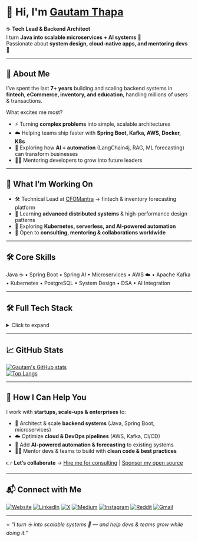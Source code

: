 # 👋 Hi, I'm [Gautam Thapa](https://www.gautamthapa.com)  

☕ **Tech Lead & Backend Architect**  
I turn **Java into scalable microservices + AI systems** 🤖  
Passionate about **system design, cloud-native apps, and mentoring devs** 🚀  

---

## 🌟 About Me  
I’ve spent the last **7+ years** building and scaling backend systems in **fintech, eCommerce, inventory, and education**, handling millions of users & transactions.  

What excites me most?  
- ⚡ Turning **complex problems** into simple, scalable architectures  
- ☁️ Helping teams ship faster with **Spring Boot, Kafka, AWS, Docker, K8s**  
- 🤖 Exploring how **AI + automation** (LangChain4j, RAG, ML forecasting) can transform businesses  
- 👨‍🏫 Mentoring developers to grow into future leaders  

---

## 🚀 What I’m Working On  
- 🛠️ Technical Lead at [CFOMantra](https://www.cfomantra.com) → fintech & inventory forecasting platform  
- 🌱 Learning **advanced distributed systems** & high-performance design patterns  
- 🎯 Exploring **Kubernetes, serverless, and AI-powered automation**  
- 🤝 Open to **consulting, mentoring & collaborations worldwide**  

---

## 🛠️ Core Skills  

Java ☕ • Spring Boot • Spring AI • Microservices • AWS ☁️ • Apache Kafka • Kubernetes • PostgreSQL • System Design • DSA • AI Integration  

---

## 🛠️ Full Tech Stack  
<details>
<summary>Click to expand</summary>

**Languages & Frameworks**  
![Java](https://img.shields.io/badge/Java-007396?logo=java&logoColor=white) 
![Spring Boot](https://img.shields.io/badge/Spring%20Boot-6DB33F?logo=springboot&logoColor=white) 
![Spring Cloud](https://img.shields.io/badge/Spring%20Cloud-6DB33F?logo=spring&logoColor=white) 
![Spring AI](https://img.shields.io/badge/Spring%20AI-6DB33F?logo=spring&logoColor=white) 
![MyBatis](https://img.shields.io/badge/MyBatis-BF0A30?logo=redhat&logoColor=white) 
![JavaScript](https://img.shields.io/badge/JavaScript-F7DF1E?logo=javascript&logoColor=black) 
![TypeScript](https://img.shields.io/badge/TypeScript-3178C6?logo=typescript&logoColor=white) 
![Next.js](https://img.shields.io/badge/Next.js-000000?logo=nextdotjs&logoColor=white) 
![Node.js](https://img.shields.io/badge/Node.js-339933?logo=nodedotjs&logoColor=white)  

**Cloud & DevOps**  
![AWS](https://img.shields.io/badge/AWS-232F3E?logo=amazonaws&logoColor=white) 
![Azure](https://img.shields.io/badge/Azure-0078D4?logo=microsoftazure&logoColor=white) 
![GCP](https://img.shields.io/badge/GCP-4285F4?logo=googlecloud&logoColor=white) 
![Kafka](https://img.shields.io/badge/Apache%20Kafka-231F20?logo=apachekafka&logoColor=white) 
![RabbitMQ](https://img.shields.io/badge/RabbitMQ-FF6600?logo=rabbitmq&logoColor=white) 
![Amazon SQS](https://img.shields.io/badge/Amazon%20SQS-FF4F8B?logo=amazonaws&logoColor=white) 
![Docker](https://img.shields.io/badge/Docker-2496ED?logo=docker&logoColor=white) 
![Kubernetes](https://img.shields.io/badge/Kubernetes-326CE5?logo=kubernetes&logoColor=white) 
![Terraform](https://img.shields.io/badge/Terraform-623CE4?logo=terraform&logoColor=white) 
![GitLab CI](https://img.shields.io/badge/GitLab%20CI-FC6D26?logo=gitlab&logoColor=white) 
![Jenkins](https://img.shields.io/badge/Jenkins-D24939?logo=jenkins&logoColor=white)  

**Databases & Search**  
![MySQL](https://img.shields.io/badge/MySQL-4479A1?logo=mysql&logoColor=white) 
![PostgreSQL](https://img.shields.io/badge/PostgreSQL-336791?logo=postgresql&logoColor=white) 
![MongoDB](https://img.shields.io/badge/MongoDB-47A248?logo=mongodb&logoColor=white) 
![Oracle](https://img.shields.io/badge/Oracle-F80000?logo=oracle&logoColor=white) 
![Firebird](https://img.shields.io/badge/Firebird-CC0000?logo=firefoxbrowser&logoColor=white) 
![Redis](https://img.shields.io/badge/Redis-DC382D?logo=redis&logoColor=white) 
![Elasticsearch](https://img.shields.io/badge/Elasticsearch-005571?logo=elasticsearch&logoColor=white)  

**AI, ML & Analytics**  
![LangChain4j](https://img.shields.io/badge/LangChain4j-1B1B1B?logo=java&logoColor=white) 
![OpenAI](https://img.shields.io/badge/OpenAI-412991?logo=openai&logoColor=white) 
![TensorFlow](https://img.shields.io/badge/TensorFlow-FF6F00?logo=tensorflow&logoColor=white) 
![Pandas](https://img.shields.io/badge/Pandas-150458?logo=pandas&logoColor=white) 
![NumPy](https://img.shields.io/badge/NumPy-013243?logo=numpy&logoColor=white)  

**Other Skills & Practices**  
![Git](https://img.shields.io/badge/Git-F05032?logo=git&logoColor=white) 
![Maven](https://img.shields.io/badge/Maven-C71A36?logo=apachemaven&logoColor=white) 
![DSA](https://img.shields.io/badge/DSA-000000?logo=leetcode&logoColor=yellow) 
![Agile](https://img.shields.io/badge/Agile-2496ED?logo=scrumalliance&logoColor=white) 
![DDD](https://img.shields.io/badge/Domain%20Driven%20Design-0A66C2) 
![System Design](https://img.shields.io/badge/System%20Design-000000)  

</details>

---

## 📈 GitHub Stats  
[![Gautam's GitHub stats](https://github-readme-stats.vercel.app/api?username=gautamthapa&show_icons=true&count_private=true&theme=radical)](https://github.com/anuraghazra/github-readme-stats)  
[![Top Langs](https://github-readme-stats.vercel.app/api/top-langs/?username=gautamthapa&layout=compact&theme=radical)](https://github.com/anuraghazra/github-readme-stats)  

---

## 💼 How I Can Help You  
I work with **startups, scale-ups & enterprises** to:  
- 🚀 Architect & scale **backend systems** (Java, Spring Boot, microservices)  
- ☁️ Optimize **cloud & DevOps pipelines** (AWS, Kafka, CI/CD)  
- 🤖 Add **AI-powered automation & forecasting** to existing systems  
- 👨‍🏫 Mentor devs & teams to build with **clean code & best practices**  

👉 **Let’s collaborate** → [Hire me for consulting](https://www.gautamthapa.com) | [Sponsor my open source](https://github.com/sponsors/gautamthapa)  

---

## 📬 Connect with Me  
[![Website](https://img.shields.io/badge/-gautamthapa.com-000000?logo=about.me&logoColor=white&style=flat)](https://www.gautamthapa.com)
[![LinkedIn](https://img.shields.io/badge/-Gautam%20Thapa-0A66C2?logo=linkedin&logoColor=white&style=flat)](https://www.linkedin.com/in/gautamthapa/)
[![X](https://img.shields.io/badge/-@gautamthapaHQ-1DA1F2?logo=twitter&logoColor=white&style=flat)](https://x.com/gautamthapaHQ)
[![Medium](https://img.shields.io/badge/-@gautam_thapa-12100E?logo=medium&logoColor=white&style=flat)](https://medium.com/@gautam_thapa)
[![Instagram](https://img.shields.io/badge/-@gautamthapaHQ-E4405F?logo=instagram&logoColor=white&style=flat)](https://www.instagram.com/gautamthapaHQ)
[![Reddit](https://img.shields.io/badge/-u%2FgautamthapaHQ-FF4500?logo=reddit&logoColor=white&style=flat)](https://www.reddit.com/user/gautamthapaHQ)
[![Gmail](https://img.shields.io/badge/-gautam.thapa22@gmail.com-D14836?logo=gmail&logoColor=white&style=flat)](mailto:gautam.thapa22@gmail.com)

---

⭐ *“I turn ☕ into scalable systems 🤖 — and help devs & teams grow while doing it.”*
